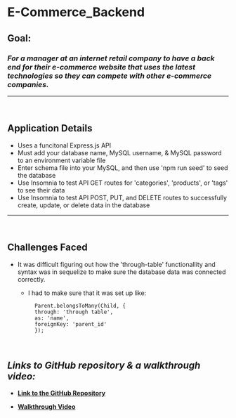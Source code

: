 # E-Commerce_Backend

## **Goal:**
### *For a manager at an internet retail company to have a back end for their e-commerce website that uses the latest technologies so they can compete with other e-commerce companies.*

___

<br>

## Application Details
- Uses a funcitonal Express.js API
- Must add your database name, MySQL username, & MySQL password to an environment variable file
- Enter schema file into your MySQL, and then use 'npm run seed' to seed the database
- Use Insomnia to test API GET routes for 'categories', 'products', or 'tags' to see their data
- Use Insomnia to test API POST, PUT, and DELETE routes to successfully create, update, or delete data in the database

___

<br>

## Challenges Faced
- It was difficult figuring out how the 'through-table' functionallity and syntax was in sequelize to make sure the database data was connected correctly.
    - I had to make sure that it was set up like:

            Parent.belongsToMany(Child, {
            through: 'through table',
            as: 'name',
            foreignKey: 'parent_id'
            });
<br>

## *Links to GitHub repository & a walkthrough video:*

- **[Link to the GitHub Repository](https://github.com/Doctor-Worm/E-Commerce_Backend)**

- **[Walkthrough Video](https://drive.google.com/file/d/1jDTxjLOko7w2QpqGZUY6f8PRBuf-YbK_/view)**